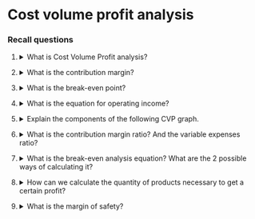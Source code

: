 # Cost volume profit analysis

### Recall questions

1. <details markdown=1><summary markdown="span"> What is Cost Volume Profit analysis? </summary>

    \
    The goal of CVP analysis is to ==study how much the final profit depends on the amount of products created==.
   

</details>


2. <details markdown=1><summary markdown="span"> What is the contribution margin? </summary>

    \
    Contribution margin is the ==amount remaining after the variable expenses are deducted==. Note that it can also be expressed for each unit. \
    ![](./static/ETM/cvp1.png)
   
</details>

3. <details markdown=1><summary markdown="span"> What is the break-even point? </summary>

    \
    It is the ==point at which the contribution margin minus fixed expenses equals to zero==.

</details>

4. <details markdown=1><summary markdown="span"> What is the equation for operating income? </summary>

    \
    Profit = (Prod. cost $\times$ Qty - Var. Exp $\times$ Qty) - Fixed Exp.
   
</details>

5. <details markdown=1><summary markdown="span"> Explain the components of the following CVP graph.</summary>

    \
    ![](./static/ETM/cvp2.png)

</details>

6. <details markdown=1><summary markdown="span"> What is the contribution margin ratio? And the variable expenses ratio? </summary>

    \
    ==CM ratio = $\frac{CM}{Sales}$== \
    This quantity expresses how much the contribution margin changes w.r.t to sales.
    ==VE ratio = $\frac{VE}{Sales}==$ 

</details>

7. <details markdown=1><summary markdown="span"> What is the break-even analysis equation? What are the 2 possible ways of calculating it?</summary>

    \
    It can be found by ==equating the op. income to 0== or, alternatevely, it can be calculated as the ==ratio $\frac{Fixed Exp.}{CM ratio}$
   
</details>

8. <details markdown=1><summary markdown="span"> How can we calculate the quantity of products necessary to get a certain profit?</summary>

    \
    Again, the equation shown before can be used. Otherwise, use the formula $\frac{Targ. Profit + Fix. Expenses}{CM per unit}$


</details>

9. <details markdown=1><summary markdown="span"> What is the margin of safety? </summary>

    \
    The margin of safety is equal to ==$TOT. SALES - BREAK. EVEN SALES$==. It is useful to know by which amount the sales can drop before incurring in a loss.

</details>
